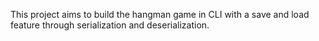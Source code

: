 This project aims to build the hangman game in CLI with a save and load feature through serialization and deserialization.